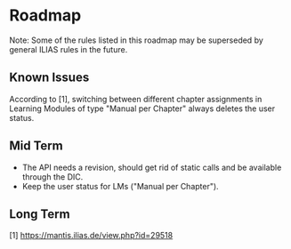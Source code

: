 # Roadmap

Note: Some of the rules listed in this roadmap may be superseded by general ILIAS rules in the future.

## Known Issues

According to [1], switching between different chapter assignments in Learning Modules of type "Manual per Chapter" always deletes the user status.

## Mid Term

- The API needs a revision, should get rid of static calls and be available through the DIC.
- Keep the user status for LMs ("Manual per Chapter").

## Long Term


[1] https://mantis.ilias.de/view.php?id=29518
